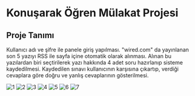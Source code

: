 # Konuşarak Öğren Mülakat Projesi
## Proje Tanımı
Kullanıcı adı ve şifre ile panele giriş yapılması. "wired.com" da yayınlanan
son 5 yazıyı RSS ile sayfa içine otomatik olarak alınması. Alınan bu yazılardan biri seçtirilerek yazı
hakkında 4 adet soru hazırlanıp sisteme kaydedilmesi. Kaydedilen sınavı kullanıcının
karşısına çıkartıp, verdiği cevaplara göre doğru ve yanlış cevaplarının gösterilmesi.

![1](https://user-images.githubusercontent.com/42480609/106384506-50885900-63dc-11eb-8f9a-1ecf3b486d80.png)
![2](https://user-images.githubusercontent.com/42480609/106384509-5120ef80-63dc-11eb-87a4-54bb27d398f5.png)
![3](https://user-images.githubusercontent.com/42480609/106384514-51b98600-63dc-11eb-8e6a-3cc12a1f38cc.png)
![4](https://user-images.githubusercontent.com/42480609/106384515-51b98600-63dc-11eb-97be-2b52f1c2fee1.png)
![5](https://user-images.githubusercontent.com/42480609/106384516-52521c80-63dc-11eb-9516-85f1acdd0490.png)
![6](https://user-images.githubusercontent.com/42480609/106384517-52521c80-63dc-11eb-9ff9-7cf3ffca33c0.png)
![7](https://user-images.githubusercontent.com/42480609/106384519-52eab300-63dc-11eb-80a0-12130a0e027e.png)
